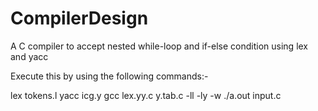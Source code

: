 # CompilerDesign
A C compiler to accept nested while-loop and if-else condition using lex and yacc

Execute this by using the following commands:-

lex tokens.l
yacc icg.y
gcc lex.yy.c y.tab.c -ll -ly -w
./a.out input.c
